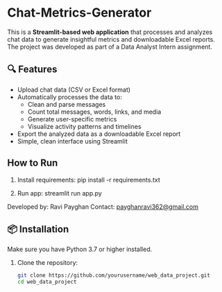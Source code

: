 # Chat-Metrics-Generator
This is a **Streamlit-based web application** that processes and analyzes chat data to generate insightful metrics and downloadable Excel reports. The project was developed as part of a Data Analyst Intern assignment.

## 🔍 Features

- Upload chat data (CSV or Excel format)
- Automatically processes the data to:
  - Clean and parse messages
  - Count total messages, words, links, and media
  - Generate user-specific metrics
  - Visualize activity patterns and timelines
- Export the analyzed data as a downloadable Excel report
- Simple, clean interface using Streamlit

## How to Run

1. Install requirements:
   pip install -r requirements.txt

2. Run app:
   streamlit run app.py

Developed by: Ravi Payghan
Contact: payghanravi362@gmail.com

## 📦 Installation

Make sure you have Python 3.7 or higher installed.

1. Clone the repository:
   ```bash
   git clone https://github.com/yourusername/web_data_project.git
   cd web_data_project
